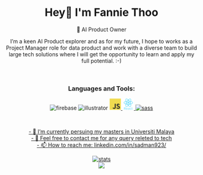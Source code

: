 <h1 align="center">Hey👋 I'm Fannie Thoo</h1>
<p align="center">🥇 AI Product Owner 
<p align="center">I’m a keen AI Product explorer and as for my future, I hope to works as a Project Manager role for data product and work with a diverse team to build large tech solutions where I will get the opportunity to learn and apply my full potential. :-)</p>

<br>
<h3 align="center"><strong>Languages and Tools:</strong></h3>

<p align="center"> <img src="https://www.vectorlogo.zone/logos/firebase/firebase-icon.svg" alt="firebase" width="30" height="30"/>   <img src="https://cdn.worldvectorlogo.com/logos/django.svg" alt="illustrator" width="30" height="30"/> </a> <a href="https://developer.mozilla.org/en-US/docs/Web/JavaScript" target="_blank" rel="noreferrer"> <img src="https://raw.githubusercontent.com/devicons/devicon/master/icons/javascript/javascript-original.svg" alt="javascript" width="30" height="30"/> <img src="https://raw.githubusercontent.com/devicons/devicon/master/icons/react/react-original-wordmark.svg" alt="react" width="30" height="30"/> <img src="https://upload.wikimedia.org/wikipedia/commons/thumb/2/2d/Tensorflow_logo.svg/1200px-Tensorflow_logo.svg.png" alt="sass" width="30" height="30"/>  </p>

<BR>
<p align="center">
- 🔭 I’m currently persuing my masters in Universiti Malaya <br/> - 💬 Feel free to contact me for any query releted to tech
 <br> - 📫 How to reach me: linkedin.com/in/sadman923/
</p>

<div align="center"><img src="https://github-readme-stats.vercel.app/api?username=siam923&show_icons=true&count_private=true&theme=tokyonight" alt="stats" /> </div>

<!-- ![GitHub streak stats](https://github-readme-streak-stats.herokuapp.com/?user=OahidZihad&theme=radical)   -->

<div align="center"><img src="https://github-readme-streak-stats.herokuapp.com/?user=siam923&theme=radical" /> </div>

<!--
**siam923/siam923** is a ✨ _special_ ✨ repository because its `README.md` (this file) appears on your GitHub profile.

Here are some ideas to get you started:

- 🔭 I’m currently working on ...
- 🌱 I’m currently learning ...
- 👯 I’m looking to collaborate on ...
- 🤔 I’m looking for help with ...
- 💬 Ask me about ...
- 📫 How to reach me: ...
- 😄 Pronouns: ...
- ⚡ Fun fact: ...
-->
